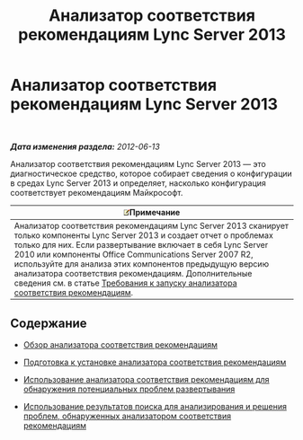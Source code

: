 ﻿---
title: Анализатор соответствия рекомендациям Lync Server 2013
TOCTitle: Анализатор соответствия рекомендациям Lync Server 2013
ms:assetid: 3124be9d-ad21-4a70-9c21-d2fc1adb3386
ms:mtpsurl: https://technet.microsoft.com/ru-ru/library/Gg558584(v=OCS.15)
ms:contentKeyID: 49309348
ms.date: 05/19/2016
mtps_version: v=OCS.15
ms.translationtype: HT
---

# Анализатор соответствия рекомендациям Lync Server 2013

 

_**Дата изменения раздела:** 2012-06-13_

Анализатор соответствия рекомендациям Lync Server 2013 — это диагностическое средство, которое собирает сведения о конфигурации в средах Lync Server 2013 и определяет, насколько конфигурация соответствует рекомендациям Майкрософт.

<table>
<thead>
<tr class="header">
<th><img src="images/Gg398412.note(OCS.15).gif" title="note" alt="note" />Примечание</th>
</tr>
</thead>
<tbody>
<tr class="odd">
<td>Анализатор соответствия рекомендациям Lync Server 2013 сканирует только компоненты Lync Server 2013 и создает отчет о проблемах только для них. Если развертывание включает в себя Lync Server 2010 или компоненты Office Communications Server 2007 R2, используйте для анализа этих компонентов предыдущую версию анализатора соответствия рекомендациям. Дополнительные сведения см. в статье <a href="lync-server-2013-requirements-for-running-best-practices-analyzer.md">Требования к запуску анализатора соответствия рекомендациям</a>.</td>
</tr>
</tbody>
</table>


## Содержание

  - [Обзор анализатора соответствия рекомендациям](lync-server-2013-overview-of-best-practices-analyzer.md)

  - [Подготовка к установке анализатора соответствия рекомендациям](lync-server-2013-preparing-for-and-installing-best-practices-analyzer.md)

  - [Использование анализатора соответствия рекомендациям для обнаружения потенциальных проблем развертывания](lync-server-2013-using-best-practices-analyzer-to-identify-potential-issues-in-your-deployment.md)

  - [Использование результатов поиска для анализирования и решения проблем, обнаруженных анализатором соответствия рекомендациям](lync-server-2013-using-scan-results-to-analyze-and-resolve-issues-reported-by-best-practices-analyzer.md)

